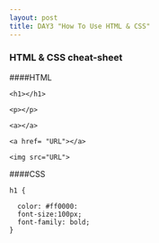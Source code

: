 ```yaml
---
layout: post
title: DAY3 "How To Use HTML & CSS"
---
```


### HTML & CSS cheat-sheet

####HTML

```
<h1></h1>  
```

```
<p></p>  
```

```
<a></a>  
```

```
<a href= "URL"></a>  
```

```
<img src="URL">  
```

####CSS

```
h1 {

  color: #ff0000:  
  font-size:100px;  
  font-family: bold;
}  
```
